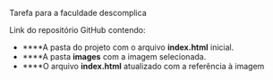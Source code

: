 Tarefa para a faculdade descomplica

Link do repositório GitHub contendo:

- ****A pasta do projeto com o arquivo **index.html** inicial.
- ****A pasta **images** com a imagem selecionada.
- ****O arquivo **index.html** atualizado com a referência à imagem
